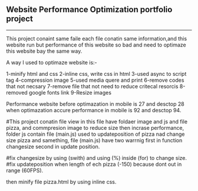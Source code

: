 ## Website Performance Optimization portfolio project
_____________________________________________________________
This project conaint same faile each file conatin same information,and this website run 
but performance of this website so bad and need to optimaze this website bay the same way.

A way I used to optimaze website is:-

1-minify html and css 
2-inline css, write css in html
3-used async to script tag
4-compression image
5-used media quere and print
6-remove codes that not necsary
7-remove file that not need to reduce critecal resorcis
8-removed google fonts link
9-Resize images

Performance website before optimazation in mobile is 27 and desctop 28
when optimazation accure performance in mobile is 92 and desctop 94.

#This project conatin file view in this file have foldaer image and js and file pizza,
and commpresion image to reduce size then incrase performance,
folder js contain file (main.js) used to updateposition of pizza nad change size pizza and samething,
file (main.js) have two warrnig first in function changesize second in update position.

#fix changesize by using (swith) and using (%) inside (for) to change size.
#fix updateposition  when length of ech pizza (-150) because dont out in range (60FPS).

then minify file pizza.html by using inline css. 

   
